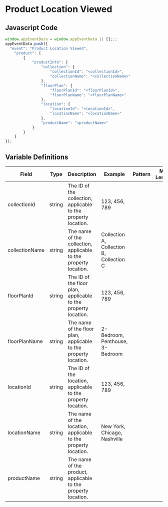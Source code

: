 # Product Location Viewed

### 

## Javascript Code
```js
window.appEventData = window.appEventData || [];;;
appEventData.push({
  "event": "Product Location Viewed",
    "product": [
        {
            "productInfo": {
                "collection": {
                    "collectionId": "<collectionId>",
                    "collectionName": "<collectionName>"
                },
                "floorPlan": {
                    "floorPlanId": "<floorPlanId>",
                    "floorPlanName": "<floorPlanName>"
                },
                "location": {
                    "locationId": "<locationId>",
                    "locationName": "<locationName>"
                },
                "productName": "<productName>"
            }
        }
    ]
});
```

## Variable Definitions

|Field|Type|Description|Example|Pattern|Min Length|Max Length|Minimum|Maximum|Multiple Of|
| --- | --- | --- | --- | --- | --- | --- | --- | --- | --- |
|collectionId|string|The ID of the collection, applicable to the property location.|123, 456, 789|||||||
|collectionName|string|The name of the collection, applicable to the property location.|Collection A, Collection B, Collection C|||||||
|floorPlanId|string|The ID of the floor plan, applicable to the property location.|123, 456, 789|||||||
|floorPlanName|string|The name of the floor plan, applicable to the property location.|2-Bedroom, Penthouse, 3-Bedroom|||||||
|locationId|string|The ID of the location, applicable to the property location.|123, 456, 789|||||||
|locationName|string|The name of the location, applicable to the property location.|New York, Chicago, Nashville|||||||
|productName|string|The name of the product, applicable to the property location.||||||||




